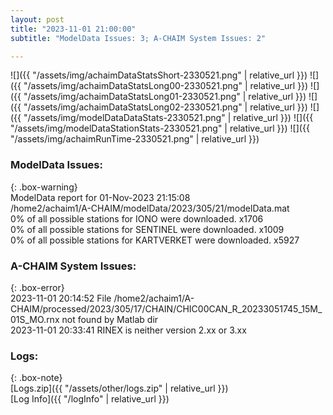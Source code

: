 ```yaml
---
layout: post
title: "2023-11-01 21:00:00"
subtitle: "ModelData Issues: 3; A-CHAIM System Issues: 2"

---
```


![]({{ "/assets/img/achaimDataStatsShort-2330521.png" | relative_url }})
![]({{ "/assets/img/achaimDataStatsLong00-2330521.png" | relative_url }})
![]({{ "/assets/img/achaimDataStatsLong01-2330521.png" | relative_url }})
![]({{ "/assets/img/achaimDataStatsLong02-2330521.png" | relative_url }})
![]({{ "/assets/img/modelDataDataStats-2330521.png" | relative_url }})
![]({{ "/assets/img/modelDataStationStats-2330521.png" | relative_url }})
![]({{ "/assets/img/achaimRunTime-2330521.png" | relative_url }})


### ModelData Issues:  
  
{: .box-warning}  
 ModelData report for 01-Nov-2023 21:15:08   
 /home2/achaim1/A-CHAIM/modelData/2023/305/21/modelData.mat   
 0% of all possible stations for IONO were downloaded. x1706   
 0% of all possible stations for SENTINEL were downloaded. x1009   
 0% of all possible stations for KARTVERKET were downloaded. x5927   
  
### A-CHAIM System Issues:  
  
{: .box-error}  
2023-11-01 20:14:52 File /home2/achaim1/A-CHAIM/processed/2023/305/17/CHAIN/CHIC00CAN_R_20233051745_15M_01S_MO.rnx not found by Matlab dir  
2023-11-01 20:33:41 RINEX is neither version 2.xx or 3.xx  

### Logs:  
  
{: .box-note}  
[Logs.zip]({{ "/assets/other/logs.zip" | relative_url }})  
[Log Info]({{ "/logInfo" | relative_url }})  
